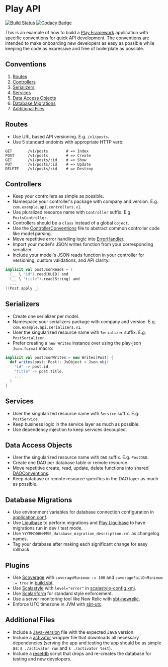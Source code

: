 # Play API

[![Build Status](https://travis-ci.org/jtescher/play-api.svg)](https://travis-ci.org/jtescher/play-api)
[![Codacy Badge](https://api.codacy.com/project/badge/grade/0833151a4327414eb7c01c9c7e7c4826)](https://www.codacy.com/app/jatescher/play-api)

This is an example of how to build a [Play Framework](https://www.playframework.com/) application with specific
conventions for quick API development. The conventions are intended to make onboarding new developers as easy as possible
while keeping the code as expressive and free of boilerplate as possible.

## Conventions

1. [Routes](#routes)
1. [Controllers](#controllers)
1. [Serializers](#serializers)
1. [Services](#services)
1. [Data Access Objects](#data-access-objects)
1. [Database Migrations](#database-migrations)
1. [Additional Files](#additional-files)

## Routes

+ Use URL based API versioning. E.g. `/v1/posts`.
+ Use 5 standard endoints with appropriate HTTP verb:

```
GET       /v1/posts        # => Index
POST      /v1/posts        # => Create
GET       /v1/posts/:id    # => Show
PUT       /v1/posts/:id    # => Update
DELETE    /v1/posts/:id    # => Destroy
```

## Controllers

+ Keep your controllers as simple as possible.
+ Namespace your controller's package with company and version. E.g. `com.example.api.controllers.v1`.
+ Use pluralized resource name with `Controller` suffix. E.g. `PostsController`.
+ Controllers should be a `class` instead of a global `object`.
+ Use the [ControllerConventions](app/com/example/api/controllers/utils/ControllerConventions.scala) file to abstract
common controller code like model parsing.
+ Move repetitive error handling logic into [ErrorHandler](app/com/example/api/ErrorHandler.scala).
+ Import your model's JSON writes function from your corresponding serializer.
+ Include your model's JSON reads function in your controller for versioning, custom validations, and API clarity:

```scala
implicit val postJsonReads = (
  (__ \ "id").read[UUID] and
  (__ \ "title").read[String] and
  ...
)(Post.apply _)
```

## Serializers

+ Create one serializer per model.
+ Namespace your serializers package with company and version. E.g. `com.example.api.serializers.v1`.
+ User the singularized resource name with `Serializer` suffix. E.g. `PostSerializer`.
+ Prefer creating a `new Writes` instance over using the play-json `Json.format` macro:

```scala
implicit val postJsonWrites = new Writes[Post] {
  def writes(post: Post): JsObject = Json.obj(
    "id" -> post.id,
    "title" -> post.title,
    ...
  )
}
```

## Services

+ User the singularized resource name with `Service` suffix. E.g. `PostService`.
+ Keep business logic in the service layer as much as possible.
+ Use dependency injection to keep services decoupled.

## Data Access Objects

+ User the singularized resource name with `DAO` suffix. E.g. `PostDAO`.
+ Create one DAO per database table or remote resource.
+ Move repetitive create, read, update, delete functions into shared [DAOConventions](app/com/example/api/daos/DAOConventions.scala).
+ Keep database or remote resource specifics in the DAO layer as much as possible.

## Database Migrations

+ Use environment variables for database connection configuration in [application.conf](conf/application.conf).
+ Use [Liquibase](http://www.liquibase.org) to perform migrations and [Play Liquibase](https://github.com/Ticketfly/play-liquibase)
to have migrations run in dev / test mode.
+ Use `YYYMMDDHHMMSS_database_migration_description.xml` as changelog names.
+ Tag your database after making each significant change for easy rollback.

## Plugins

+ Use [Scoverage](https://github.com/scoverage/sbt-scoverage) with `coverageMinimum := 100` and `coverageFailOnMinimum := true`
in [build.sbt](build.sbt).
+ Use [Scalastyle](http://www.scalastyle.org/sbt.html) with `level="error"` in [scalastyle-config.xml](scalastyle-config.xml).
+ Use [Scalariform](https://github.com/daniel-trinh/scalariform) for standard style enforcement.
+ Use a server monitoring tool like New Relic with [sbt-newrelic](https://github.com/gilt/sbt-newrelic).
+ Enforce UTC timezone in JVM with [sbt-utc](https://github.com/tim-group/sbt-utc).

## Additional Files

+ Include a [.java-version](.java-version) file with the expected Java version.
+ Include a [activator](activator) wrapper file that downloads all necessary dependencies
(serving the app and testing the app should be as simple as: `$ ./activator run` and `$ ./activator test`).
+ Include a [resetdb](resetdb) script that drops and re-creates the database for testing and new developers.
